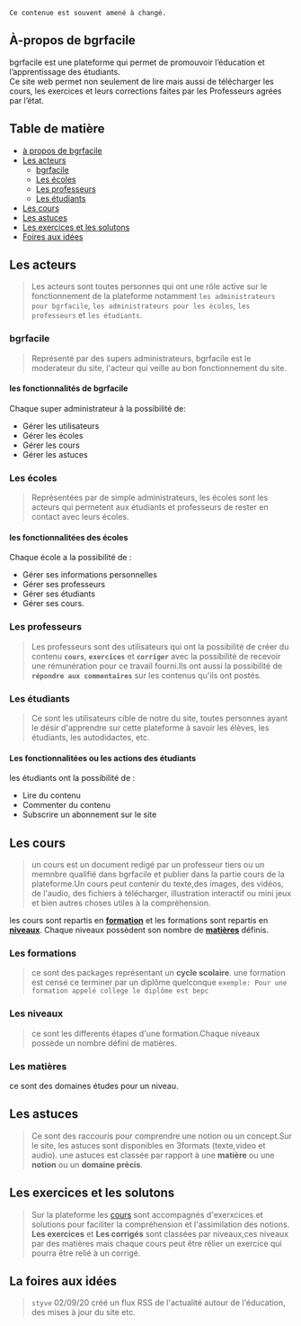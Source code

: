 ````
Ce contenue est souvent amené à changé.
````

## À-propos de bgrfacile  
bgrfacile est une plateforme qui permet de promouvoir l’éducation et l’apprentissage des étudiants.  
Ce site web  permet non seulement de lire mais aussi de télécharger les cours, les exercices et leurs corrections faites par les Professeurs agrées par l’état.

## Table de matière

- [à propos de bgrfacile ](#À-propos-de-bgrfacile)
- [Les acteurs](#Les-acteurs)
  - [bgrfacile](#bgrfacile)
  - [Les écoles ](#Les-écoles)
  - [Les professeurs](#Les-professeurs)
  - [Les étudiants](#Les-etudiants)
- [Les cours](#Les-cours)
- [Les astuces](#Les-astuces)
- [Les exercices et les solutons](#Les-exercices-et-les-solutons)
- [Foires aux idées ](#Foires-aux-idées )


## Les acteurs  
>Les acteurs sont toutes personnes qui ont une rôle active sur le  fonctionnement de la plateforme notamment 
`les administrateurs pour bgrfacile`, `les administrateurs pour les écoles`, `les professeurs` et `les étudiants`.  

### bgrfacile  
> Représenté par des supers administrateurs, bgrfacile est le moderateur du site, l'acteur qui veille au bon fonctionnement du site.  

#### les fonctionnalités de bgrfacile
Chaque super administrateur à la possibilité de:    
* Gérer les utilisateurs
* Gérer les écoles
* Gérer les cours
* Gérer les astuces


### Les écoles  
> Représentées par de simple administrateurs, les écoles sont les acteurs qui permetent aux étudiants et professeurs de rester en contact avec leurs écoles.    

#### les fonctionnalitées des écoles 
Chaque école a la possibilité de :  
* Gérer ses informations personnelles
* Gérer ses professeurs  
* Gérer ses étudiants  
* Gérer ses cours.

### Les professeurs  
> Les professeurs sont des utilisateurs qui ont la possibilité de créer du contenu  **`cours`**, **`exercices`** et **`corriger`** avec la possibilité de recevoir une rémunération pour ce travail fourni.Ils ont aussi la possibilité de **`répondre aux commentaires`** sur les contenus qu'ils ont postés.

### Les étudiants  
> Ce sont les utilisateurs cible de notre du site, toutes personnes ayant le désir d'apprendre sur cette plateforme à savoir les élèves, les étudiants, les autodidactes, etc. 

#### Les fonctionnalitées ou les actions des étudiants 
les étudiants ont la possibilité de :
* Lire du contenu   
* Commenter du contenu  
* Subscrire un abonnement sur le site

## Les cours  

> un cours est un document redigé par un professeur tiers ou un memnbre qualifié dans bgrfacile et publier dans la partie cours de la plateforme.Un cours peut contenir du texte,des images, des vidéos, de l'audio, des fichiers à télécharger, illustration interactif ou mini jeux et bien autres choses utiles à la compréhension.

les cours sont repartis en __[formation](#les-formations)__ et les formations sont repartis en __[niveaux](#les-niveaux)__. Chaque niveaux possèdent son nombre de __[matières](#les-matières)__ définis.

### Les formations  
> ce sont des packages représentant un __cycle scolaire__. une formation est censé ce terminer par un diplôme quelconque ``exemple: Pour une formation appelé college le diplôme est bepc``  

### Les niveaux 
> ce sont les differents étapes d'une formation.Chaque niveaux possède un nombre défini de matières.

### Les matières  
ce sont des domaines études pour un niveau.

## Les astuces  
>Ce sont des raccouris pour comprendre une notion ou un concept.Sur le site, les astuces sont disponibles en 3formats (texte,video et audio).
une astuces est classée par rapport à une **matière** ou une **notion** ou un **domaine précis**.    

## Les exercices et les solutons  
>Sur la plateforme les [cours](#les-cours) sont accompagnés d'exerxcices et solutions pour faciliter la compréhension et l'assimilation des notions.  
__Les exercices__ et __Les corrigés__ sont classées par niveaux,ces niveaux par des matières mais chaque cours peut être rélier un exercice qui pourra être relié à un corrigé. 

## La foires aux idées 
> `styve` 02/09/20 créé un flux RSS de l'actualité autour de l'éducation, des mises à jour du site etc.






